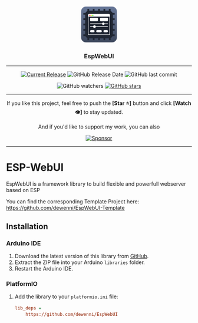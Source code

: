 <div align="center">
<img style="width: 100px;" src="./Doc/EspWebUI_Logo.svg">

<h3 style="text-align: center;">EspWebUI</h3>
</div>

-----


<div align="center">

[![Current Release](https://img.shields.io/github/release/dewenni/EspWebUI.svg)](https://github.com/dewenni/EspWebUI/releases/latest)
![GitHub Release Date](https://img.shields.io/github/release-date/dewenni/EspWebUI)
![GitHub last commit](https://img.shields.io/github/last-commit/dewenni/EspWebUI)


![GitHub watchers](https://img.shields.io/github/watchers/dewenni/EspWebUI?style=social)
[![GitHub stars](https://img.shields.io/github/stars/dewenni/EspWebUI.svg?style=social&label=Star)](https://github.com/dewenni/EspWebUI/stargazers/)

</div>

-----

<div align="center">
If you like this project, feel free to push the <b>[Star ⭐️]</b> button and click <b>[Watch 👁]</b> to stay updated.
<br><br>
And if you'd like to support my work, you can also<p>

[![Sponsor](https://img.shields.io/badge/Sponsor%20me%20on-GitHub-%23EA4AAA.svg?style=for-the-badge&logo=github)](https://github.com/sponsors/dewenni)

</div>

-----

# ESP-WebUI

EspWebUI is a framework library to build flexible and powerfull webserver based on ESP

You can find the corresponding Template Project here: https://github.com/dewenni/EspWebUI-Template

## Installation

### Arduino IDE

1. Download the latest version of this library from [GitHub](https://github.com/dewenni/EspWebUI).
2. Extract the ZIP file into your Arduino `libraries` folder.
3. Restart the Arduino IDE.

### PlatformIO

1. Add the library to your `platformio.ini` file:

   ```ini
   lib_deps =
       https://github.com/dewenni/EspWebUI
